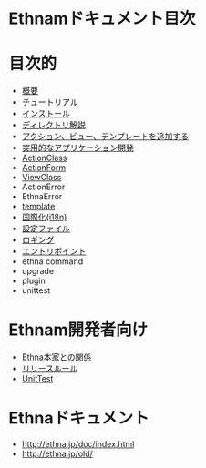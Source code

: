 # Ethnamドキュメント目次

# 目次的

*   [概要](01-intro.md)
*   チュートリアル
 *  [インストール](02-install.md)
 *  [ディレクトリ解説](03-directories.md)
 *  [アクション、ビュー、テンプレートを追加する](04-add-action-view-template.md)
 *  [実用的なアプリケーション開発](05-application.md)
*   [ActionClass](ActionClass.md)
*   [ActionForm](AcionForm.md)
*   [ViewClass](ViewClass.md)
*   ActionError
*   EthnaError
*   [template](template.md)
*   [国際化(i18n)](i18n.md)
*   [設定ファイル](config.md)
*   [ロギング](logging.md)
*   [エントリポイント](entrypoint.md)
*   ethna command
*   upgrade
*   plugin
*   unittest

# Ethnam開発者向け
*   [Ethna本家との関係](99-relationship-with-ethna.md)
*   [リリースルール](90-release.md)
*   [UnitTest](98-unittest.md)

# Ethnaドキュメント
* http://ethna.jp/doc/index.html
* http://ethna.jp/old/
